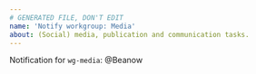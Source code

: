 ```yaml
---
# GENERATED FILE, DON'T EDIT
name: 'Notify workgroup: Media'
about: (Social) media, publication and communication tasks.
---
```



<!-- Write your message above here -->

Notification for `wg-media`:
@Beanow 
